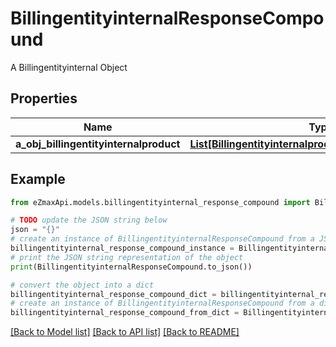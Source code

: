 # BillingentityinternalResponseCompound

A Billingentityinternal Object

## Properties

Name | Type | Description | Notes
------------ | ------------- | ------------- | -------------
**a_obj_billingentityinternalproduct** | [**List[BillingentityinternalproductResponseCompound]**](BillingentityinternalproductResponseCompound.md) |  | 

## Example

```python
from eZmaxApi.models.billingentityinternal_response_compound import BillingentityinternalResponseCompound

# TODO update the JSON string below
json = "{}"
# create an instance of BillingentityinternalResponseCompound from a JSON string
billingentityinternal_response_compound_instance = BillingentityinternalResponseCompound.from_json(json)
# print the JSON string representation of the object
print(BillingentityinternalResponseCompound.to_json())

# convert the object into a dict
billingentityinternal_response_compound_dict = billingentityinternal_response_compound_instance.to_dict()
# create an instance of BillingentityinternalResponseCompound from a dict
billingentityinternal_response_compound_from_dict = BillingentityinternalResponseCompound.from_dict(billingentityinternal_response_compound_dict)
```
[[Back to Model list]](../README.md#documentation-for-models) [[Back to API list]](../README.md#documentation-for-api-endpoints) [[Back to README]](../README.md)


